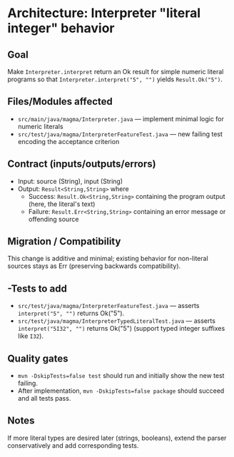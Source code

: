 # Architecture: Interpreter "literal integer" behavior

Goal
----
Make `Interpreter.interpret` return an Ok result for simple numeric literal programs so that `Interpreter.interpret("5", "")` yields `Result.Ok("5")`.

Files/Modules affected
----------------------
- `src/main/java/magma/Interpreter.java` — implement minimal logic for numeric literals
- `src/test/java/magma/InterpreterFeatureTest.java` — new failing test encoding the acceptance criterion

Contract (inputs/outputs/errors)
-------------------------------
- Input: source (String), input (String)
- Output: `Result<String,String>` where
  - Success: `Result.Ok<String,String>` containing the program output (here, the literal's text)
  - Failure: `Result.Err<String,String>` containing an error message or offending source

Migration / Compatibility
-------------------------
This change is additive and minimal; existing behavior for non-literal sources stays as Err (preserving backwards compatibility).

-Tests to add
------------
- `src/test/java/magma/InterpreterFeatureTest.java` — asserts `interpret("5", "")` returns Ok("5").
- `src/test/java/magma/InterpreterTypedLiteralTest.java` — asserts `interpret("5I32", "")` returns Ok("5") (support typed integer suffixes like `I32`).

Quality gates
-------------
- `mvn -DskipTests=false test` should run and initially show the new test failing.
- After implementation, `mvn -DskipTests=false package` should succeed and all tests pass.

Notes
-----
If more literal types are desired later (strings, booleans), extend the parser conservatively and add corresponding tests.

